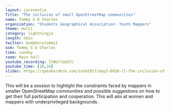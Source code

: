 ```yaml
---
layout: ja/eventja
Title: "The inclusion of small OpenStreetMap communities"
name: Tommy G D Charles
organization: "Students Geographical Association: Youth Mappers"
theme: multi
category: lightningja
length: 5min
twitter: Godpherytommy1
osm: Tommy G D Charles
time: sunday
room: Main hall
youtube_recording: IlWGtlGU2Tc
youtube_time: [18,34]
slides: https://speakerdeck.com/sotm2017/day3-0930-lt-the-inclusion-of-small-openstreetmap-communities
---
```

This will be a session to highlight the constraints faced by mappers in smaller OpenStreetMap communities and possible suggestions on how to get their full participation and cooperation. This will aim at women and mappers with underprivileged backgrounds.

